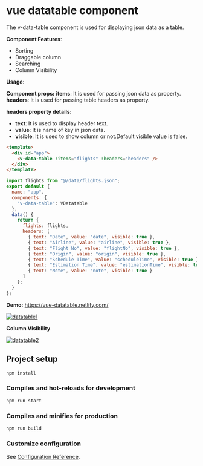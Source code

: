 # vue datatable component
The v-data-table component is used for displaying json data as a table.

**Component Features**:
- Sorting 
- Draggable column 
- Searching 
- Column Visibility 

 **Usage:**
 
 **Component props:**
 **items**: It is used for passing json data as property.
 **headers**: It is used for passing table headers as property.

**headers property details:**
 - **text**: It is used to display header text.
 - **value**: It is name of key in json data.
 - **visible**: It is used to show column or not.Default visible value is false.
```html
<template>
  <div id="app">
    <v-data-table :items="flights" :headers="headers" />
  </div>
</template>
```
```javascript
import flights from "@/data/flights.json";
export default {
  name: "app",
  components: {
    "v-data-table": VDatatable
  },
  data() {
    return {
      flights: flights,
      headers: [
        { text: "Date", value: "date", visible: true },
        { text: "Airline", value: "airline", visible: true },
        { text: "Flight No", value: "flightNo", visible: true },
        { text: "Origin", value: "origin", visible: true },
        { text: "Schedule Time", value: "scheduleTime", visible: true },
        { text: "Estimation Time", value: "estimationTime", visible: true },
        { text: "Note", value: "note", visible: true }
      ]
    };
  }
};
```
**Demo:** https://vue-datatable.netlify.com/

<a href="https://ibb.co/SVjDKPx"><img src="https://i.ibb.co/ZcjRhVJ/datatable1.png" alt="datatable1" border="0"></a><br />

**Column Visibility**

<a href="https://ibb.co/4Z4StfX"><img src="https://i.ibb.co/rG5p0tz/datatable2.png" alt="datatable2" border="0"></a><br />

## Project setup
```
npm install
```

### Compiles and hot-reloads for development
```
npm run start
```

### Compiles and minifies for production
```
npm run build
```


### Customize configuration
See [Configuration Reference](https://cli.vuejs.org/config/).
